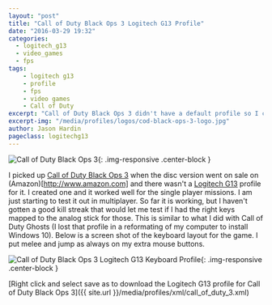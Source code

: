 ```yaml
---
layout: "post"
title: "Call of Duty Black Ops 3 Logitech G13 Profile"
date: "2016-03-29 19:32"
categories:
  - logitech_g13
  - video_games
  - fps
tags:
    - logitech g13
    - profile
    - fps
    - video games
    - Call of Duty
excerpt: "Call of Duty Black Ops 3 didn't have a default profile so I created my own."
excerpt-img: "/media/profiles/logos/cod-black-ops-3-logo.jpg"
author: Jason Hardin
pageclass: logitechg13
---
```

![Call of Duty Black Ops 3]({{site.url}}/media/profiles/logos/cod-black-ops-3-logo.jpg){: .img-responsive  .center-block }

I picked up [Call of Duty Black Ops 3](https://www.callofduty.com/blackops3) when the disc version went on sale on (Amazon)[http://www.amazon.com] and there wasn't a [Logitech G13](http://gaming.logitech.com/en-us/product/g13-advanced-gameboard) profile for it. I created one and it worked well for the single player missions. I am just starting to test it out in multiplayer. So far it is working, but I haven't gotten a good kill streak that would let me test if I had the right keys mapped to the analog stick for those. This is similar to what I did with Call of Duty Ghosts (I lost that profile in a reformating of my computer to install Windows 10). Below is a screen shot of the keyboard layout for the game. I put melee and jump as always on my extra mouse buttons.

![Call of Duty Black Ops 3 Logitech G13 Keyboard Profile]({{site.url}}/media/profiles/layouts/call_of_duty_3_keyboard_layout.png){: .img-responsive  .center-block }

[Right click and select save as to download the Logitech G13 profile for Call of Duty Black Ops 3]({{ site.url }}/media/profiles/xml/call_of_duty_3.xml)
